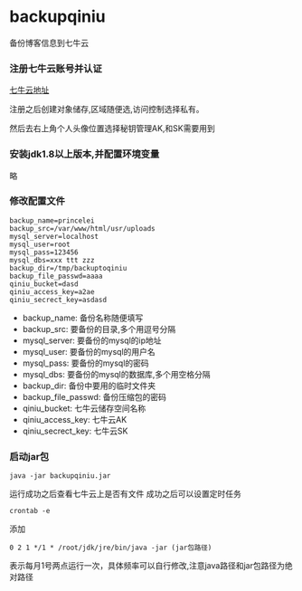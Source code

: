 # backupqiniu
备份博客信息到七牛云

### 注册七牛云账号并认证

[七牛云地址](https://portal.qiniu.com)

注册之后创建对象储存,区域随便选,访问控制选择私有。

然后去右上角个人头像位置选择秘钥管理AK,和SK需要用到

### 安装jdk1.8以上版本,并配置环境变量

略

### 修改配置文件

```
backup_name=princelei
backup_src=/var/www/html/usr/uploads
mysql_server=localhost
mysql_user=root
mysql_pass=123456
mysql_dbs=xxx ttt zzz
backup_dir=/tmp/backuptoqiniu
backup_file_passwd=aaaa
qiniu_bucket=dasd
qiniu_access_key=a2ae
qiniu_secrect_key=asdasd
```
- backup_name: 备份名称随便填写
- backup_src: 要备份的目录,多个用逗号分隔
- mysql_server: 要备份的mysql的ip地址
- mysql_user: 要备份的mysql的用户名
- mysql_pass: 要备份的mysql的密码
- mysql_dbs: 要备份的mysql的数据库,多个用空格分隔
- backup_dir: 备份中要用的临时文件夹
- backup_file_passwd: 备份压缩包的密码
- qiniu_bucket: 七牛云储存空间名称
- qiniu_access_key: 七牛云AK
- qiniu_secrect_key: 七牛云SK

### 启动jar包

```
java -jar backupqiniu.jar
```

运行成功之后查看七牛云上是否有文件
成功之后可以设置定时任务

```
crontab -e
```

添加

```
0 2 1 */1 * /root/jdk/jre/bin/java -jar (jar包路径)
```

表示每月1号两点运行一次，具体频率可以自行修改,注意java路径和jar包路径为绝对路径
